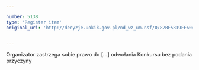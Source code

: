 ```yaml
---

number: 5138
type: 'Register item'
original_uri: 'http://decyzje.uokik.gov.pl/nd_wz_um.nsf/0/82BF5819FE604455C1257BBE0041B2A4?OpenDocument'


---
```


Organizator zastrzega sobie prawo do [...] odwołania Konkursu bez podania przyczyny
